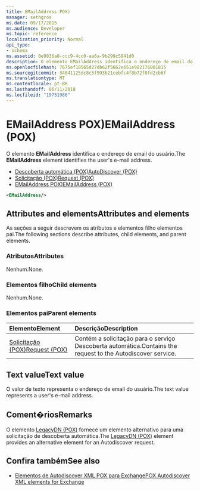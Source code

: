 ```yaml
---
title: EMailAddress POX)
manager: sethgros
ms.date: 09/17/2015
ms.audience: Developer
ms.topic: reference
localization_priority: Normal
api_type:
- schema
ms.assetid: 0e9836a8-ccc9-4cc0-aa6a-9b299c5841d0
description: O elemento EMailAddress identifica o endereço de email do usuário.
ms.openlocfilehash: 7675ef18565d27db62f5662e651e982176001815
ms.sourcegitcommit: 34041125dc8c5f993b21cebfc4f8b72f0fd2cb6f
ms.translationtype: MT
ms.contentlocale: pt-BR
ms.lasthandoff: 06/11/2018
ms.locfileid: "19751986"
---
```

# <a name="emailaddress-pox"></a><span data-ttu-id="852ae-103">EMailAddress POX)</span><span class="sxs-lookup"><span data-stu-id="852ae-103">EMailAddress (POX)</span></span>

<span data-ttu-id="852ae-104">O elemento **EMailAddress** identifica o endereço de email do usuário.</span><span class="sxs-lookup"><span data-stu-id="852ae-104">The **EMailAddress** element identifies the user's e-mail address.</span></span> 
  
- [<span data-ttu-id="852ae-105">Descoberta automática (POX)</span><span class="sxs-lookup"><span data-stu-id="852ae-105">AutoDiscover (POX)</span></span>](autodiscover-pox.md) 
- [<span data-ttu-id="852ae-106">Solicitação (POX)</span><span class="sxs-lookup"><span data-stu-id="852ae-106">Request (POX)</span></span>](request-pox.md) 
- [<span data-ttu-id="852ae-107">EMailAddress POX)</span><span class="sxs-lookup"><span data-stu-id="852ae-107">EMailAddress (POX)</span></span>](emailaddress-pox.md)
  
```xml
<EMailAddress/>
```

## <a name="attributes-and-elements"></a><span data-ttu-id="852ae-108">Attributes and elements</span><span class="sxs-lookup"><span data-stu-id="852ae-108">Attributes and elements</span></span>

<span data-ttu-id="852ae-109">As seções a seguir descrevem os atributos e elementos filho elementos pai.</span><span class="sxs-lookup"><span data-stu-id="852ae-109">The following sections describe attributes, child elements, and parent elements.</span></span>
  
### <a name="attributes"></a><span data-ttu-id="852ae-110">Atributos</span><span class="sxs-lookup"><span data-stu-id="852ae-110">Attributes</span></span>

<span data-ttu-id="852ae-111">Nenhum.</span><span class="sxs-lookup"><span data-stu-id="852ae-111">None.</span></span>
  
### <a name="child-elements"></a><span data-ttu-id="852ae-112">Elementos filho</span><span class="sxs-lookup"><span data-stu-id="852ae-112">Child elements</span></span>

<span data-ttu-id="852ae-113">Nenhum.</span><span class="sxs-lookup"><span data-stu-id="852ae-113">None.</span></span>
  
### <a name="parent-elements"></a><span data-ttu-id="852ae-114">Elementos pai</span><span class="sxs-lookup"><span data-stu-id="852ae-114">Parent elements</span></span>

|<span data-ttu-id="852ae-115">**Elemento**</span><span class="sxs-lookup"><span data-stu-id="852ae-115">**Element**</span></span>|<span data-ttu-id="852ae-116">**Descrição**</span><span class="sxs-lookup"><span data-stu-id="852ae-116">**Description**</span></span>|
|:-----|:-----|
|[<span data-ttu-id="852ae-117">Solicitação (POX)</span><span class="sxs-lookup"><span data-stu-id="852ae-117">Request (POX)</span></span>](request-pox.md) <br/> |<span data-ttu-id="852ae-118">Contém a solicitação para o serviço Descoberta automática.</span><span class="sxs-lookup"><span data-stu-id="852ae-118">Contains the request to the Autodiscover service.</span></span>  <br/> |
   
## <a name="text-value"></a><span data-ttu-id="852ae-119">Text value</span><span class="sxs-lookup"><span data-stu-id="852ae-119">Text value</span></span>

<span data-ttu-id="852ae-120">O valor de texto representa o endereço de email do usuário.</span><span class="sxs-lookup"><span data-stu-id="852ae-120">The text value represents a user's e-mail address.</span></span>
  
## <a name="remarks"></a><span data-ttu-id="852ae-121">Coment�rios</span><span class="sxs-lookup"><span data-stu-id="852ae-121">Remarks</span></span>

<span data-ttu-id="852ae-122">O elemento [LegacyDN (POX)](legacydn-pox.md) fornece um elemento alternativo para uma solicitação de descoberta automática.</span><span class="sxs-lookup"><span data-stu-id="852ae-122">The [LegacyDN (POX)](legacydn-pox.md) element provides an alternative element for an Autodiscover request.</span></span> 
  
## <a name="see-also"></a><span data-ttu-id="852ae-123">Confira também</span><span class="sxs-lookup"><span data-stu-id="852ae-123">See also</span></span>

- [<span data-ttu-id="852ae-124">Elementos de Autodiscover XML POX para Exchange</span><span class="sxs-lookup"><span data-stu-id="852ae-124">POX Autodiscover XML elements for Exchange</span></span>](pox-autodiscover-xml-elements-for-exchange.md)

